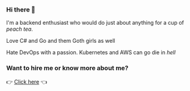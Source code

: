 ### Hi there 👋

I'm a backend enthusiast who would do just about anything for a cup of *peach tea*.

Love C# and Go and them Goth girls as well

Hate DevOps with a passion. Kubernetes and AWS can go die in *hell*

### Want to hire me or know more about me?
👉 [Click here](https://lyhua.nicepage.io) 👈
